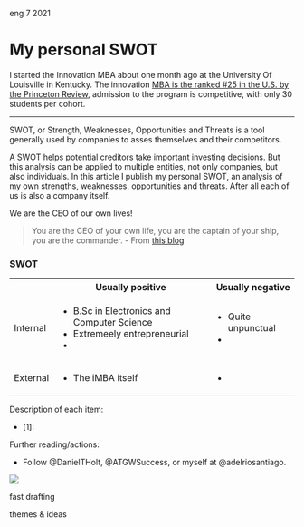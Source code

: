 <permalink>eng</permalink> <month>7</month> <year>2021</year>

# My personal SWOT

I started the Innovation MBA about one month ago at the University Of Louisville in Kentucky. The innovation [MBA is the ranked #25 in the U.S. by the Princeton Review](https://business.louisville.edu/academics-programs/graduate-programs/imba/#:~:text=Ranked%20%2325%20in%20the%20U.S.,only%2030%20students%20per%20cohort.), admission to the program is competitive, with only 30 students per cohort.

---

SWOT, or Strength, Weaknesses, Opportunities and Threats is a tool generally used by companies to asses themselves and their competitors.

A SWOT helps potential creditors take important investing decisions. But this analysis can be applied to multiple entities, not only companies, but also individuals. In this article I publish my personal SWOT, an analysis of my own strengths, weaknesses, opportunities and threats. After all each of us is also a company itself.

We are the CEO of our own lives!

> You are the CEO of your own life, you are the captain of your ship, you are the commander. - From [this blog](https://www.awakenthegreatnesswithin.com/)

### SWOT

<table>
  <tbody>
    <tr>
      <th></th>
      <th align="center">Usually positive</th>
      <th align="right">Usually negative</th>
    </tr>
    <tr>
      <td>Internal</td>
      <td>
        <ul>
          <li>B.Sc in Electronics and Computer Science</li>
          <li>Extremeely entrepreneurial</li>
          <li></li>
        </ul>
      </td>
      <td>
        <ul>
          <li>Quite unpunctual</li>
          <li></li>
        </ul>
      </td>
    </tr>
    <tr>
      <td>External</td>
      <td>
        <ul>
          <li>The iMBA itself</li>
        </ul>
      </td>
      <td>
        <ul>
          <li></li>
        </ul>
      </td>
    </tr>
  </tbody>
</table>

Description of each item:

- [1]:

Further reading/actions:

- Follow @DanielTHolt, @ATGWSuccess, or myself at @adelriosantiago.

![](/articles/artificial/images/chessboard-gen0.png)

<hidden>fast drafting</hidden>

<hidden>themes & ideas</hidden>
